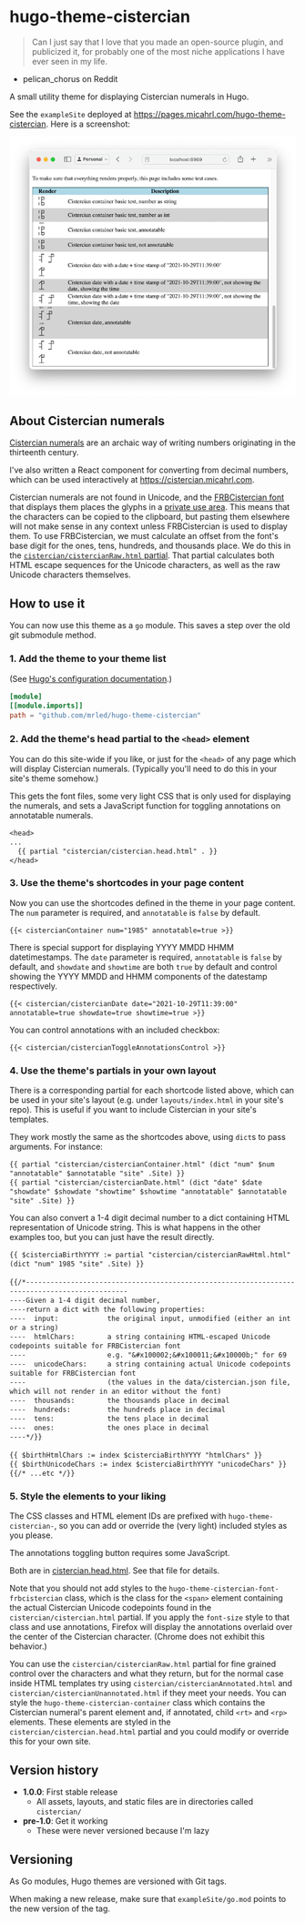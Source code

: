 # hugo-theme-cistercian

> Can I just say that I love that you made an open-source plugin, and publicized it, for probably one of the most niche applications I have ever seen in my life.

- pelican_chorus on Reddit

A small utility theme for displaying Cistercian numerals in Hugo.

See the `exampleSite` deployed at <https://pages.micahrl.com/hugo-theme-cistercian>.
Here is a screenshot:

[![screenshot](/images/tn.png)](/images/screenshot.png)

## About Cistercian numerals

[Cistercian numerals](https://en.wikipedia.org/wiki/Cistercian_numerals) are an archaic way of writing numbers originating in the thirteenth century.

I've also written a React component for converting from decimal numbers, which can be used interactively at <https://cistercian.micahrl.com>.

Cistercian numerals are not found in Unicode, and the [FRBCistercian font](https://github.com/ctrlcctrlv/FRBCistercian) that displays them places the glyphs in a [private use area](https://en.wikipedia.org/wiki/Private_Use_Areas). This means that the characters can be copied to the clipboard, but pasting them elsewhere will not make sense in any context unless FRBCistercian is used to display them.
To use FRBCistercian, we must calculate an offset from the font's base digit for the ones, tens, hundreds, and thousands place. We do this in the [`cistercian/cistercianRaw.html` partial](layouts/partials/cistercian/cistercianRaw.html). That partial calculates both HTML escape sequences for the Unicode characters, as well as the raw Unicode characters themselves.

## How to use it

You can now use this theme as a `go` module.
This saves a step over the old git submodule method.

### 1. Add the theme to your theme list

(See [Hugo's configuration documentation](https://gohugo.io/getting-started/configuration/).)

```toml
[module]
[[module.imports]]
path = "github.com/mrled/hugo-theme-cistercian"
```

### 2. Add the theme's head partial to the `<head>` element

You can do this site-wide if you like, or just for the `<head>` of any page which will display Cistercian numerals. (Typically you'll need to do this in your site's theme somehow.)

This gets the font files, some very light CSS that is only used for displaying the numerals, and sets a JavaScript function for toggling annotations on annotatable numerals.

```go-html-template
<head>
...
  {{ partial "cistercian/cistercian.head.html" . }}
</head>
```

### 3. Use the theme's shortcodes in your page content

Now you can use the shortcodes defined in the theme in your page content.
The `num` parameter is required, and `annotatable` is `false` by default.

```go-html-template
{{< cistercianContainer num="1985" annotatable=true >}}
```

There is special support for displaying YYYY MMDD HHMM datetimestamps.
The `date` parameter is required, `annotatable` is `false` by default,
and `showdate` and `showtime` are both `true` by default
and control showing the YYYY MMDD and HHMM components of the datestamp respectively.

```go-html-template
{{< cistercian/cistercianDate date="2021-10-29T11:39:00" annotatable=true showdate=true showtime=true >}}
```

You can control annotations with an included checkbox:

```go-html-template
{{< cistercian/cistercianToggleAnnotationsControl >}}
```

### 4. Use the theme's partials in your own layout

There is a corresponding partial for each shortcode listed above, which can be used in your site's layout (e.g. under `layouts/index.html` in your site's repo). This is useful if you want to include Cistercian in your site's templates.

They work mostly the same as the shortcodes above,
using `dict`s to pass arguments. For instance:

```go-html-template
{{ partial "cistercian/cistercianContainer.html" (dict "num" $num "annotatable" $annotatable "site" .Site) }}
{{ partial "cistercian/cistercianDate.html" (dict "date" $date "showdate" $showdate "showtime" $showtime "annotatable" $annotatable "site" .Site) }}
```

You can also convert a 1-4 digit decimal number to a dict containing HTML representation of Unicode string.
This is what happens in the other examples too, but you can just have the result directly.

```go-html-template
{{ $cisterciaBirthYYYY := partial "cistercian/cistercianRawHtml.html" (dict "num" 1985 "site" .Site) }}

{{/*-----------------------------------------------------------------------------------------------
----Given a 1-4 digit decimal number,
----return a dict with the following properties:
----  input:            the original input, unmodified (either an int or a string)
----  htmlChars:        a string containing HTML-escaped Unicode codepoints suitable for FRBCistercian font
----                    e.g. "&#x100002;&#x100011;&#x10000b;" for 69
----  unicodeChars:     a string containing actual Unicode codepoints suitable for FRBCistercian font
----                    (the values in the data/cistercian.json file, which will not render in an editor without the font)
----  thousands:        the thousands place in decimal
----  hundreds:         the hundreds place in decimal
----  tens:             the tens place in decimal
----  ones:             the ones place in decimal
----*/}}

{{ $birthHtmlChars := index $cisterciaBirthYYYY "htmlChars" }}
{{ $birthUnicodeChars := index $cisterciaBirthYYYY "unicodeChars" }}
{{/* ...etc */}}
```

### 5. Style the elements to your liking

The CSS classes and HTML element IDs are prefixed with `hugo-theme-cistercian-`, so you can add or override the (very light) included styles as you please.

The annotations toggling button requires some JavaScript.

Both are in [cistercian.head.html](layouts/partials/cistercian/cistercian.head.html). See that file for details.

Note that you should not add styles to the `hugo-theme-cistercian-font-frbcistercian` class, which is the class for the `<span>` element containing the actual Cistercian Unicode codepoints found in the `cistercian/cistercian.html` partial. If you apply the `font-size` style to that class and use annotations, Firefox will display the annotations overlaid over the center of the Cistercian character. (Chrome does not exhibit this behavior.)

You can use the `cistercian/cistercianRaw.html` partial for fine grained control over the characters and what they return, but for the normal case inside HTML templates try using `cistercian/cistercianAnnotated.html` and `cistercian/cistercianUnannotated.html` if they meet your needs. You can style the `hugo-theme-cistercian-container` class which contains the Cistercian numeral's parent element and, if annotated, child `<rt>` and `<rp>` elements. These elements are styled in the `cistercian/cistercian.head.html` partial and you could modify or override this for your own site.

## Version history

* **1.0.0**: First stable release
  * All assets, layouts, and static files are in directories called `cistercian/`
* **pre-1.0**: Get it working
  * These were never versioned because I'm lazy

## Versioning

As Go modules, Hugo themes are versioned with Git tags.

When making a new release, make sure that `exampleSite/go.mod`
points to the new version of the tag.
